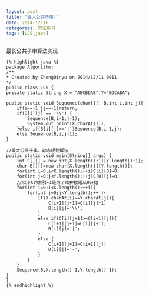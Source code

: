 ```yaml
---
layout: post
title: "最大公共子串!"
date: 2014-12-16
categories: 算法练习
tags: [LCS,java]
---
```


最长公共子串算法实现

<!-- more -->

	{% highlight java %}
	package Algorithm;
	/**
    * Created by ZhengQinyu on 2014/12/11 0011.
    */
	public class LCS {
    private static String X = "ABCBDAB",Y="BDCABA";

    public static void Sequence(char[][] B,int i,int j){
        if(i==-1||j==-1)return;
        if(B[i][j] == '\\') {
            Sequence(B,i-1,j-1);
            System.out.print(X.charAt(i));
        }else if(B[i][j]=='|')Sequence(B,i-1,j);
        else Sequence(B,i,j-1);
    }

    //最大公共子串，动态规划解法
    public static void main(String[] args) {
        int C[][] = new int[X.length()+1][Y.length()+1];
        char B[][]=new char[X.length()][Y.length()];
        for(int i=0;i<X.length();++i)C[i][0]=0;
        for(int j=0;j<Y.length();++j)C[0][j]=0;
        //以下C的索引+1是为了维护数组从0开始
        for(int i=0;i<X.length();++i){
            for(int j=0;j<Y.length();++j){
                if(X.charAt(i)==Y.charAt(j)){
                    C[i+1][j+1]=C[i][j]+1;
                    B[i][j]='\\';
                }
                else if(C[i][j+1]>=C[i+1][j]){
                    C[i+1][j+1]=C[i][j+1];
                    B[i][j]='|';
                }
                else {
                    C[i+1][j+1]=C[i+1][j];
                    B[i][j]='-';
                }
            }
        }
        Sequence(B,X.length()-1,Y.length()-1);
    }
	}
	{% endhighlight %}

